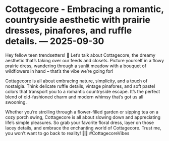 # Cottagecore - Embracing a romantic, countryside aesthetic with prairie dresses, pinafores, and ruffle details. — 2025-09-30

Hey fellow teen trendsetters! 🌸 Let’s talk about Cottagecore, the dreamy aesthetic that’s taking over our feeds and closets. Picture yourself in a flowy prairie dress, wandering through a sunlit meadow with a bouquet of wildflowers in hand – that’s the vibe we’re going for!

Cottagecore is all about embracing nature, simplicity, and a touch of nostalgia. Think delicate ruffle details, vintage pinafores, and soft pastel colors that transport you to a romantic countryside escape. It’s the perfect blend of old-fashioned charm and modern whimsy that’s got us all swooning.

Whether you’re strolling through a flower-filled garden or sipping tea on a cozy porch swing, Cottagecore is all about slowing down and appreciating life’s simple pleasures. So grab your favorite floral dress, layer on those lacey details, and embrace the enchanting world of Cottagecore. Trust me, you won’t want to go back to reality! 🌿✨ #CottagecoreVibes